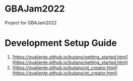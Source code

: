 # GBAJam2022
Project for GBAJam2022

# Development Setup Guide
1. [https://gvaliente.github.io/butano/getting_started.html](https://gvaliente.github.io/butano/getting_started.html)
2. [https://gvaliente.github.io/butano/qt_creator.html](https://gvaliente.github.io/butano/qt_creator.html)
